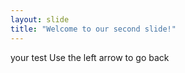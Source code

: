 ```yaml
---
layout: slide
title: "Welcome to our second slide!"
---
```

your test
Use the left arrow to go back
